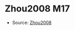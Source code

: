 <a name="material" />

# Zhou2008 M17
<script type="application/ld+json">
  {
    "@context": "https://schema.org/",
    "@type": "ChemicalSubstance",
    "http://purl.org/dc/terms/conformsTo":
      {
        "@type": "CreativeWork",
        "@id": "https://bioschemas.org/profiles/ChemicalSubstance/0.4-RELEASE/"
      },
    "@id": "https://egonw.github.io/nanowiki/nanowiki229.html#material",
    "name": "Zhou2008 M17",
    "sameAs": "http://127.0.0.1/mediawiki/index.php/Special:URIResolver/Zhou2008_M17"
  }
</script>


* Source: [Zhou2008](http://127.0.0.1/mediawiki/index.php/Special:URIResolver/Zhou2008)
